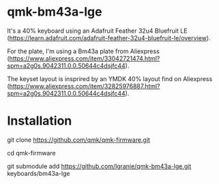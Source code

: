 # qmk-bm43a-lge

It's a 40% keyboard using an Adafruit Feather 32u4 Bluefruit LE (https://learn.adafruit.com/adafruit-feather-32u4-bluefruit-le/overview).

For the plate, I'm using a Bm43a plate from Aliexpress (https://www.aliexpress.com/item/33042721474.html?spm=a2g0s.9042311.0.0.50644c4dsjfc44).

The keyset layout is insprired by an YMDK 40% layout find on Aliexpress (https://www.aliexpress.com/item/32825976887.html?spm=a2g0s.9042311.0.0.50644c4dsjfc44).

# Installation

git clone https://github.com/qmk/qmk-firmware.git

cd qmk-firmware

git submodule add https://github.com/lgranie/qmk-bm43a-lge.git keyboards/bm43a-lge

